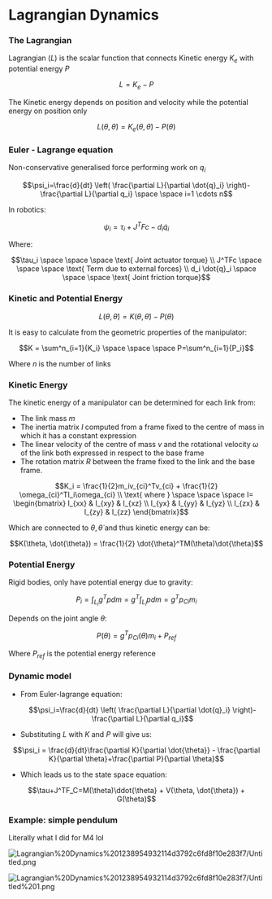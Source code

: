 # Lagrangian Dynamics

### The Lagrangian

Lagrangian ($L$) is the scalar function that connects Kinetic energy $K_e$ with potential energy $P$

$$L=K_e-P$$

The Kinetic energy depends on position and velocity while the potential energy on position only

$$L(\theta, \dot{\theta}) = K_e(\theta,\dot{\theta}) - P(\theta)$$

### Euler - Lagrange equation

Non-conservative generalised force performing work on $q_i$

$$\psi_i=\frac{d}{dt} \left( \frac{\partial L}{\partial \dot{q}_i} \right)- \frac{\partial L}{\partial q_i} \space \space i=1 \cdots n$$

In robotics:

$$\psi_i=\tau_i+J^TFc-d_i\dot{q}_i$$

Where:

$$\tau_i \space \space \space \text{ Joint actuator torque} \\ J^TFc \space \space \space \text{ Term due to external forces} \\ d_i \dot{q}_i \space \space \space \text{ Joint friction torque}$$

### Kinetic and Potential Energy

$$L(\theta, \dot{\theta}) = K(\theta, \dot{\theta}) - P(\theta)$$

It is easy to calculate from the geometric properties of the manipulator:

$$K = \sum^n_{i=1}{K_i} \space \space \space P=\sum^n_{i=1}{P_i}$$

Where $n$ is the number of links

### Kinetic Energy

The kinetic energy of a manipulator can be determined for each link from:

- The link mass $m$
- The inertia matrix $I$ computed from a frame fixed to the centre of mass in which it has a constant expression
- The linear velocity of the centre of mass $v$ and the rotational velocity $\omega$ of the link both expressed in respect to the base frame
- The rotation matrix $R$ between the frame fixed to the link and the base frame.

$$K_i = \frac{1}{2}m_iv_{ci}^Tv_{ci} + \frac{1}{2} \omega_{ci}^TI_i\omega_{ci} \\ \text{ where } \space \space \space I= \begin{bmatrix} I_{xx} & I_{xy} & I_{xz} \\ I_{yx} & I_{yy} & I_{yz} \\ I_{zx} & I_{zy} & I_{zz} \end{bmatrix}$$

Which are connected to $\theta, \dot{\theta}$ and thus kinetic energy can be:

$$K(\theta, \dot{\theta}) = \frac{1}{2} \dot{\theta}^TM(\theta)\dot{\theta}$$

### Potential Energy

Rigid bodies, only have potential energy due to gravity:

$$P_i=\int_{L_i}{g^T p}dm = g^T\int_{L_i}pdm = g^Tp_{Ci}m_i$$

Depends on the joint angle $\theta$:

$$P(\theta) = g^Tp_{Ci}(\theta)m_i+P_{ref}$$

Where $P_{ref}$ is the potential energy reference

### Dynamic model

- From Euler-lagrange equation:

    $$\psi_i=\frac{d}{dt} \left( \frac{\partial L}{\partial \dot{q}_i} \right)- \frac{\partial L}{\partial q_i}$$

- Substituting $L$ with $K$ and $P$ will give us:

$$\psi_i = \frac{d}{dt}\frac{\partial K}{\partial \dot{\theta}} - \frac{\partial K}{\partial \theta}+\frac{\partial P}{\partial \theta}$$

- Which leads us to the state space equation:

$$\tau+J^TF_C=M(\theta)\ddot{\theta} + V(\theta, \dot{\theta}) + G(\theta)$$

### Example: simple pendulum

Literally what I did for M4 lol

![Lagrangian%20Dynamics%201238954932114d3792c6fd8f10e283f7/Untitled.png](Lagrangian%20Dynamics%201238954932114d3792c6fd8f10e283f7/Untitled.png)

![Lagrangian%20Dynamics%201238954932114d3792c6fd8f10e283f7/Untitled%201.png](Lagrangian%20Dynamics%201238954932114d3792c6fd8f10e283f7/Untitled%201.png)